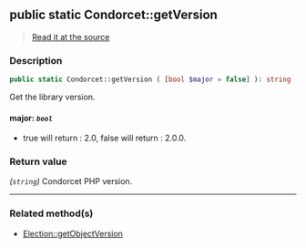 ## public static Condorcet::getVersion

> [Read it at the source](https://github.com/julien-boudry/Condorcet/blob/master/src/Condorcet.php#L88)

### Description    

```php
public static Condorcet::getVersion ( [bool $major = false] ): string
```

Get the library version.
    

#### **major:** *`bool`*   
* true will return : 2.0, false will return : 2.0.0.    


### Return value   

*(`string`)* Condorcet PHP version.


---------------------------------------

### Related method(s)      

* [Election::getObjectVersion](/Docs/ApiReferences/Election%20Class/public%20Election--getObjectVersion.md)    
